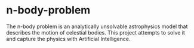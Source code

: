 # n-body-problem
The n-body problem is an analytically unsolvable astrophysics model that describes the motion of celestial bodies. This project attempts to solve it and capture the physics with Artificial Intelligence.
